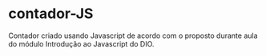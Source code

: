 # contador-JS
Contador criado usando Javascript de acordo com o proposto durante aula do módulo Introdução ao Javascript do DIO.
